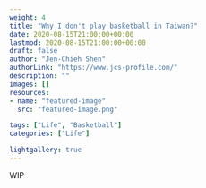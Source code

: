 ```yaml
---
weight: 4
title: "Why I don't play basketball in Taiwan?"
date: 2020-08-15T21:00:00+00:00
lastmod: 2020-08-15T21:00:00+00:00
draft: false
author: "Jen-Chieh Shen"
authorLink: "https://www.jcs-profile.com/"
description: ""
images: []
resources:
- name: "featured-image"
  src: "featured-image.png"

tags: ["Life", "Basketball"]
categories: ["Life"]

lightgallery: true
---
```


WIP
